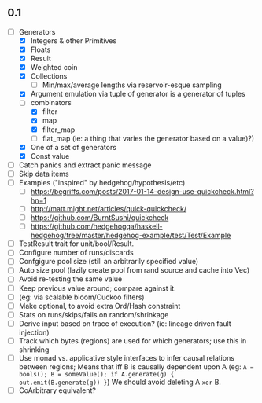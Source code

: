 ## 0.1

* [ ] Generators
  * [X] Integers & other Primitives
  * [X] Floats
  * [X] Result
  * [X] Weighted coin
  * [X] Collections
    * [ ] Min/max/average lengths via reservoir-esque sampling
  * [X] Argument emulation via tuple of generator is a generator of tuples
  * [ ] combinators
    * [X] filter
    * [X] map
    * [X] filter_map
    * [ ] flat_map (ie: a thing that varies the generator based on a value)?)
  * [X] One of a set of generators
  * [X] Const value
* [ ] Catch panics and extract panic message
* [ ] Skip data items
* [ ] Examples ("inspired" by hedgehog/hypothesis/etc)
  * [ ] https://begriffs.com/posts/2017-01-14-design-use-quickcheck.html?hn=1
  * [ ] http://matt.might.net/articles/quick-quickcheck/
  * [ ] https://github.com/BurntSushi/quickcheck
  * [ ] https://github.com/hedgehogqa/haskell-hedgehog/tree/master/hedgehog-example/test/Test/Example
* [ ] TestResult trait for unit/bool/Result.
* [ ] Configure number of runs/discards
* [ ] Confgigure pool size (still an arbitrarily specified value)
* [ ] Auto size pool (lazily create pool from rand source and cache into Vec)
* [ ]  Avoid re-testing the same value
  * [ ] Keep previous value around; compare against it.
  * [ ] (eg: via scalable bloom/Cuckoo filters)
  * [ ] Make optional, to avoid extra Ord/Hash constraint
* [ ] Stats on runs/skips/fails on random/shrinkage
* [ ] Derive input based on trace of execution? (ie: lineage driven fault injection)
* [ ] Track which bytes (regions) are used for which generators; use this in shrinking
* [ ]
  Use monad vs. applicative style interfaces to infer causal relations between
  regions; Means that iff B is causally dependent upon A (eg: `A = bools();
  B = someValue(); if A.generate(g) { out.emit(B.generate(g)) }`) We should
  avoid deleting A `xor` B.
* [ ] CoArbitrary equivalent?
